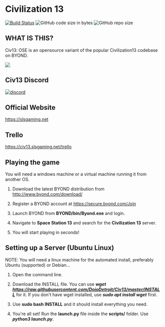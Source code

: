 # Civilization 13

[![Build Status](https://travis-ci.com/Civ13/Civ13.svg?branch=master)](https://travis-ci.com/DojoDetroit/Civ13)
![GitHub code size in bytes](https://img.shields.io/github/languages/code-size/DojoDetroit/civ13.svg?style=flat)
![GitHub repo size](https://img.shields.io/github/repo-size/DojoDetroit/civ13.svg?style=flat)

## WHAT IS THIS?

Civ13: OSE is an opensource variant of the popular Civilization13 codebase on BYOND.

<kbd>
 <img src="https://i.imgur.com/napac0L.png">
</kbd>


## Civ13 Discord
[![discord](https://discordapp.com/api/guilds/468979034571931648/widget.png)](http://b.link/slsdiscord)


## Official Website
https://slsgaming.net


## Trello
https://civ13.slsgaming.net/trello


## Playing the game
You will need a windows machine or a virtual machine running it from another OS.

1. Download the latest BYOND distribution from http://www.byond.com/download/

2. Register a BYOND account at https://secure.byond.com/Join

3. Launch BYOND from **BYOND/bin/Byond.exe** and login.

4. Navigate to **Space Station 13** and search for the **Civilization 13** server.

5. You will start playing in seconds!




## Setting up a Server (Ubuntu Linux)
NOTE: You will need a linux machine for the automated install, preferably Ubuntu (supported) or Debian... 

1. Open the command line.
	
 2. Download the INSTALL file. You can use ***wget https://raw.githubusercontent.com/DojoDetroit/Civ13/master/INSTALL*** for it. If you don't have wget installed, use ***sudo apt install wget***  first.
 
 3. Use **sudo bash INSTALL** and it should install everything you need.
 
 7. You're all set! Run the **launch.py** file inside the **scripts/** folder. Use ***python3 launch.py***.
